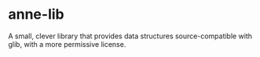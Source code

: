 anne-lib
========

A small, clever library that provides data structures source-compatible with glib, with a more permissive license.
